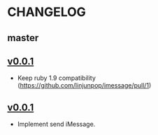 # CHANGELOG

## master

## [v0.0.1](https://github.com/linjunpop/imessage/tree/v0.0.2)

* Keep ruby 1.9 compatibility (https://github.com/linjunpop/imessage/pull/1)

## [v0.0.1](https://github.com/linjunpop/imessage/tree/v0.0.1)

* Implement send iMessage.

